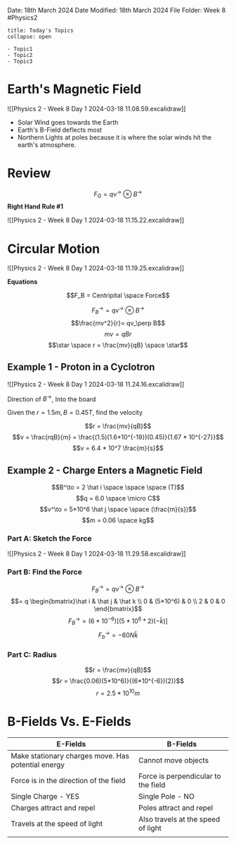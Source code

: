 Date: 18th March 2024
Date Modified: 18th March 2024
File Folder: Week 8
#Physics2

```ad-abstract
title: Today's Topics
collapse: open

- Topic1
- Topic2
- Topic3

```

# Earth's Magnetic Field
![[Physics 2 - Week 8 Day 1 2024-03-18 11.08.59.excalidraw]]

- Solar Wind goes towards the Earth
- Earth's B-Field deflects most
- Northern Lights at poles because it is where the solar winds hit the earth's atmosphere.

# Review

$$F_G = q v^\to \otimes B^\to$$
**Right Hand Rule #1**

![[Physics 2 - Week 8 Day 1 2024-03-18 11.15.22.excalidraw]]

# Circular Motion

![[Physics 2 - Week 8 Day 1 2024-03-18 11.19.25.excalidraw]]

**Equations**

$$F_B = Centripital \space Force$$

$$F_B^\to = qv^\to \otimes B^\to$$
$$\frac{mv^2}{r}= qv_\perp B$$
$$mv = qBr$$
$$\star \space r = \frac{mv}{qB} \space \star$$

## Example 1 - Proton in a Cyclotron

![[Physics 2 - Week 8 Day 1 2024-03-18 11.24.16.excalidraw]]

Direction of $B^\to$, Into the board

Given the $r = 1.5m, B = 0.45T$, find the velocity

$$r = \frac{mv}{qB}$$
$$v = \frac{rqB}{m} = \frac{(1.5)(1.6*10^{-19})(0.45)}{1.67 * 10^{-27}}$$
$$v = 6.4 * 10^7 \frac{m}{s}$$
## Example 2 - Charge Enters a Magnetic Field

$$B^\to = 2 \hat i \space \space \space (T)$$
$$q = 6.0 \space \micro C$$
$$v^\to = 5*10^6 \hat j \space \space (\frac{m}{s})$$
$$m = 0.06 \space kg$$
### Part A: Sketch the Force

![[Physics 2 - Week 8 Day 1 2024-03-18 11.29.58.excalidraw]]

### Part B: Find the Force

$$F_B^\to = q v^\to \otimes B^\to$$
$$= q \begin{bmatrix}\hat i & \hat j & \hat k \\ 0 & (5*10^6) & 0 \\ 2 & 0 & 0 \end{bmatrix}$$
$$F_B^\to = (6*10^{-6})[(5*10^6 * 2)(-\hat k)]$$
$$F_b^\to = -60 N \hat k$$

### Part C: Radius

$$r = \frac{mv}{qB}$$
$$r = \frac{0.06)(5*10^6)}{(6*10^{-6})(2)}$$
$$r = 2.5 * 10^{10} m$$

# B-Fields Vs. E-Fields

| E-Fields                                           | B-Fields                            |
| -------------------------------------------------- | ----------------------------------- |
| Make stationary charges move. Has potential energy | Cannot move objects                 |
| Force is in the direction of the field             | Force is perpendicular to the field |
| Single Charge - YES                                | Single Pole - NO                    |
| Charges attract and repel                          | Poles attract and repel             |
| Travels at the speed of light                      | Also travels at the speed of light  |
|                                                    |                                     |

